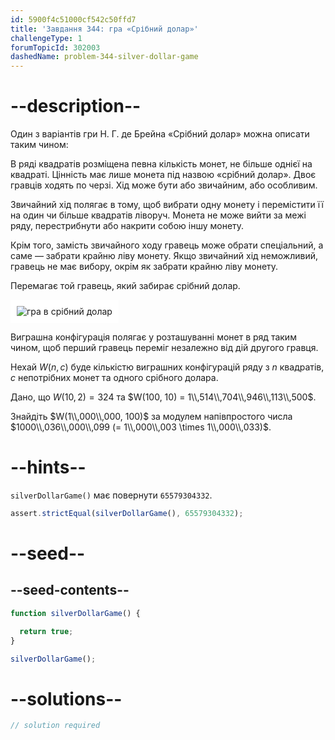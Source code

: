 ```yaml
---
id: 5900f4c51000cf542c50ffd7
title: 'Завдання 344: гра «Срібний долар»'
challengeType: 1
forumTopicId: 302003
dashedName: problem-344-silver-dollar-game
---
```


# --description--

Один з варіантів гри Н. Г. де Брейна «Срібний долар» можна описати таким чином:

В ряді квадратів розміщена певна кількість монет, не більше однієї на квадраті. Цінність має лише монета під назвою «срібний долар». Двоє гравців ходять по черзі. Хід може бути або звичайним, або особливим.

Звичайний хід полягає в тому, щоб вибрати одну монету і перемістити її на один чи більше квадратів ліворуч. Монета не може вийти за межі ряду, перестрибнути або накрити собою іншу монету.

Крім того, замість звичайного ходу гравець може обрати спеціальний, а саме — забрати крайню ліву монету. Якщо звичайний хід неможливий, гравець не має вибору, окрім як забрати крайню ліву монету.

Перемагає той гравець, який забирає срібний долар.

<img class="img-responsive center-block" alt="гра в срібний долар" src="https://cdn.freecodecamp.org/curriculum/project-euler/silver-dollar-game.gif" style="background-color: white; padding: 10px;" />

Виграшна конфігурація полягає у розташуванні монет в ряд таким чином, щоб перший гравець переміг незалежно від дій другого гравця.

Нехай $W(n, c)$ буде кількістю виграшних конфігурацій ряду з $n$ квадратів, $c$ непотрібних монет та одного срібного долара.

Дано, що $W(10, 2) = 324$ та $W(100, 10) = 1\\,514\\,704\\,946\\,113\\,500$.

Знайдіть $W(1\\,000\\,000, 100)$ за модулем напівпростого числа $1000\\,036\\,000\\,099 (= 1\\,000\\,003 \times 1\\,000\\,033)$.

# --hints--

`silverDollarGame()` має повернути `65579304332`.

```js
assert.strictEqual(silverDollarGame(), 65579304332);
```

# --seed--

## --seed-contents--

```js
function silverDollarGame() {

  return true;
}

silverDollarGame();
```

# --solutions--

```js
// solution required
```
